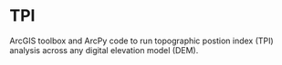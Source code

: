 # TPI
ArcGIS toolbox and ArcPy code to run topographic postion index (TPI) analysis across any digital elevation model (DEM). 
